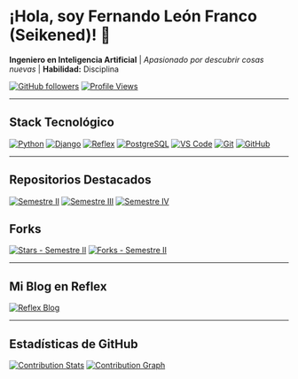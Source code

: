

# ¡Hola, soy Fernando León Franco (Seikened)! 👋

<!-- Tu presentación breve -->
**Ingeniero en Inteligencia Artificial** | _Apasionado por descubrir cosas nuevas_ | **Habilidad:** Disciplina

[![GitHub followers](https://img.shields.io/github/followers/Seikened?style=for-the-badge&label=Follow%20@Seikened)](https://github.com/Seikened?tab=followers)
[![Profile Views](https://komarev.com/ghpvc/?username=Seikened&style=for-the-badge)](https://github.com/Seikened)

---

## Stack Tecnológico

<!-- Etiquetas de tus tecnologías favoritas. Puedes cambiar versiones, estilos y enlaces -->
[![Python](https://img.shields.io/badge/Python-3.9-blue?style=for-the-badge&logo=python)](https://www.python.org/)
[![Django](https://img.shields.io/badge/Django-4.0-brightgreen?style=for-the-badge&logo=django)](https://www.djangoproject.com/)
[![Reflex](https://img.shields.io/badge/Reflex%20(Pynecone)-Alpha-blueviolet?style=for-the-badge&logo=vercel)](https://github.com/reflex-dev/reflex)
[![PostgreSQL](https://img.shields.io/badge/PostgreSQL-13-blue?style=for-the-badge&logo=postgresql)](https://www.postgresql.org/)
[![VS Code](https://img.shields.io/badge/VSCode-1.75-blue?style=for-the-badge&logo=visualstudiocode)](https://code.visualstudio.com/)
[![Git](https://img.shields.io/badge/Git-F05032?style=for-the-badge&logo=git&logoColor=white)](https://git-scm.com/)
[![GitHub](https://img.shields.io/badge/GitHub-Seikened-black?style=for-the-badge&logo=github)](https://github.com/Seikened)

---

## Repositorios Destacados

<!-- Badges que apuntan a tus repos de semestres -->
[![Semestre II](https://img.shields.io/badge/Semestre%20II-Projects-orange?style=for-the-badge&logo=github)](https://github.com/Seikened/Semestre_II)
[![Semestre III](https://img.shields.io/badge/Semestre%20III-Projects-yellow?style=for-the-badge&logo=github)](https://github.com/Seikened/Semestre_III)
[![Semestre IV](https://img.shields.io/badge/Semestre%20IV-Projects-green?style=for-the-badge&logo=github)](https://github.com/Seikened/semestre_IV)


## Forks
[![Stars - Semestre II](https://img.shields.io/github/stars/Seikened/Semestre_II?style=for-the-badge)](https://github.com/Seikened/Semestre_II/stargazers)
[![Forks - Semestre II](https://img.shields.io/github/forks/Seikened/Semestre_II?style=for-the-badge)](https://github.com/Seikened/Semestre_II/network)


---

## Mi Blog en Reflex

[![Reflex Blog](https://img.shields.io/badge/Reflex%20Blog-Online-blueviolet?style=for-the-badge&logo=vercel)](https://fer_blog-cyan-moon.reflex.run/)

---

## Estadísticas de GitHub

[![Contribution Stats](https://github-contribution-stats.vercel.app/api/?username=Seikened)](https://github.com/LordDashMe/github-contribution-stats/)
[![Contribution Graph](https://github-readme-activity-graph.vercel.app/graph?username=Seikened&theme=github)](https://github.com/Ashutosh00710/github-readme-activity-graph)



